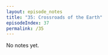 ```yaml
---
layout: episode_notes
title: "35: Crossroads of the Earth"
episodeIndex: 37
permalink: /35
---
```

No notes yet.
